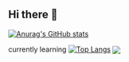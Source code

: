 ## Hi there 👋
[![Anurag's GitHub stats](https://github-readme-stats.vercel.app/api?ShirleyFerr=anuraghazra)](https://github.com/anuraghazra/github-readme-stats)
<!--
**ShirleyFerr/ShirleyFerr** is a ✨ _special_ ✨ repository because its `README.md` (this file) appears on your GitHub profile.

Here are some ideas to get you started:

- 🔭 I’m currently working on ...
- 🌱 I’m currently learning ...
- 👯 I’m looking to collaborate on ...
- 🤔 I’m looking for help with ...
- 💬 Ask me about ...
- 📫 How to reach me: ...
- 😄 Pronouns: ...
- ⚡ Fun fact: ...
-->
currently learning
[![Top Langs](https://github-readme-stats.vercel.app/api/top-langs/?ShirleyFerr=anuraghazra&layout=compact)](https://github.com/anuraghazra/github-readme-stats)
<a href="https://github.com/anuraghazra/github-readme-stats">
  <img align="center" src="https://github-readme-stats.vercel.app/api/pin/?ShirleyFerr=anuraghazra&repo=github-readme-stats" />
</a>
